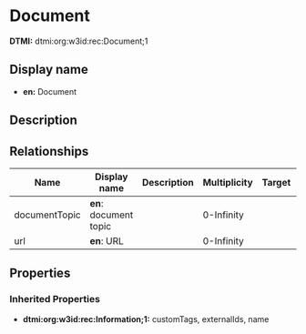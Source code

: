 # Document
**DTMI:** dtmi:org:w3id:rec:Document;1
## Display name
- **en:** Document
## Description
## Relationships
|Name|Display name|Description|Multiplicity|Target|Properties|Writable|
|-|-|-|-|-|-|-|
|documentTopic|**en**: document topic||0-Infinity|||True|
|url|**en**: URL||0-Infinity|||True|
## Properties
### Inherited Properties
* **dtmi:org:w3id:rec:Information;1:** customTags, externalIds, name
